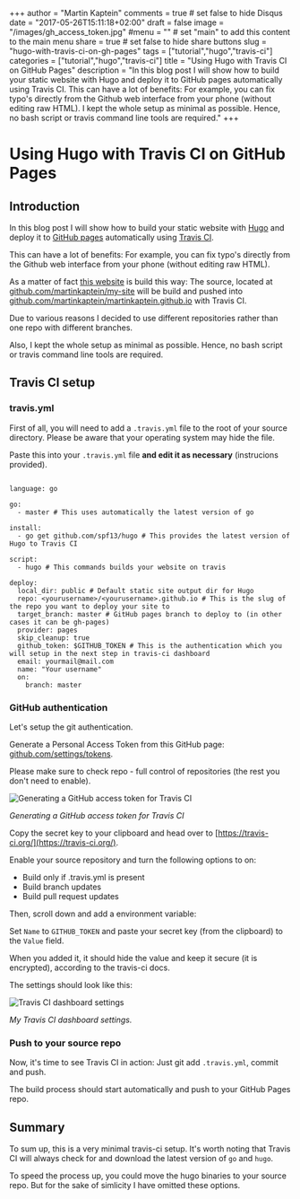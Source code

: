 +++
author = "Martin Kaptein"
comments = true	# set false to hide Disqus
date = "2017-05-26T15:11:18+02:00"
draft = false
image = "/images/gh_access_token.jpg"
#menu = ""		# set "main" to add this content to the main menu
share = true	# set false to hide share buttons
slug = "hugo-with-travis-ci-on-gh-pages"
tags = ["tutorial","hugo","travis-ci"]
categories = ["tutorial","hugo","travis-ci"]
title = "Using Hugo with Travis CI on GitHub Pages"
description = "In this blog post I will show how to build your static website with Hugo and deploy it to GitHub pages automatically using Travis CI. This can have a lot of benefits: For example, you can fix typo's directly from the Github web interface from your phone (without editing raw HTML). I kept the whole setup as minimal as possible. Hence, no bash script or travis command line tools are required."
+++



# Using Hugo with Travis CI on GitHub Pages

## Introduction

In this blog post I will show how to build your static website with [Hugo](https://gohugo.io) and deploy it to [GitHub pages](https://pages.github.com/) automatically using [Travis CI](https://travis-ci.org). 

This can have a lot of benefits: For example, you can fix typo's directly from the Github web interface from your phone (without editing raw HTML).

As a matter of fact [this website](#) is build this way: The source, located at [github.com/martinkaptein/my-site](https://github.com/martinkaptein/my-site) will be build and pushed into [github.com/martinkaptein/martinkaptein.github.io](https://github.com/martinkaptein/martinkaptein.github.io) with Travis CI. 

Due to various reasons I decided to use different repositories rather than one repo with different branches.

Also, I kept the whole setup as minimal as possible. Hence, no bash script or travis command line tools are required.

## Travis CI setup

### travis.yml

First of all, you will need to add a `.travis.yml` file to the root of your source directory. Please be aware that your operating system may hide the file.

Paste this into your `.travis.yml` file **and edit it as necessary** (instrucions provided).


```

language: go

go:
  - master # This uses automatically the latest version of go

install:
  - go get github.com/spf13/hugo # This provides the latest version of Hugo to Travis CI

script:
  - hugo # This commands builds your website on travis

deploy:
  local_dir: public # Default static site output dir for Hugo
  repo: <yourusername>/<yourusername>.github.io # This is the slug of the repo you want to deploy your site to
  target_branch: master # GitHub pages branch to deploy to (in other cases it can be gh-pages)
  provider: pages
  skip_cleanup: true
  github_token: $GITHUB_TOKEN # This is the authentication which you will setup in the next step in travis-ci dashboard
  email: yourmail@mail.com
  name: "Your username"
  on:
    branch: master
```


### GitHub authentication

Let's setup the git authentication.

Generate a Personal Access Token from this GitHub page: [github.com/settings/tokens](https://github.com/settings/tokens).

Please make sure to check repo - full control of repositories (the rest you don't need to enable).

![Generating a GitHub access token for Travis CI](/images/gh_access_token.jpg)

*Generating a GitHub access token for Travis CI*

Copy the secret key to your clipboard and head over to [https://travis-ci.org/](https://travis-ci.org/).

Enable your source repository and turn the following options to on:

- Build only if .travis.yml is present
- Build branch updates
- Build pull request updates

Then, scroll down and add a environment variable:

Set `Name` to `GITHUB_TOKEN` and paste your secret key (from the clipboard) to the `Value` field.

When you added it, it should hide the value and keep it secure (it is encrypted), according to the travis-ci docs.

The settings should look like this:

![Travis CI dashboard settings](/images/travis-ci-settings.jpg)

*My Travis CI dashboard settings.*

### Push to your source repo

Now, it's time to see Travis CI in action: Just git add `.travis.yml`, commit and push.

The build process should start automatically and push to your GitHub Pages repo.

## Summary

To sum up, this is a very minimal travis-ci setup. It's worth noting that Travis CI will always check for and download the latest version of `go` and `hugo`. 

To speed the process up, you could move the hugo binaries to your source repo. But for the sake of simlicity I have omitted these options.
